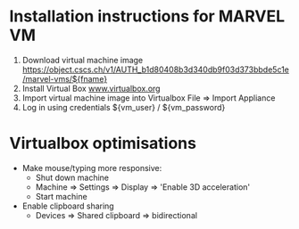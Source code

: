 # Installation instructions for MARVEL VM

 1. Download virtual machine image
    https://object.cscs.ch/v1/AUTH_b1d80408b3d340db9f03d373bbde5c1e/marvel-vms/${fname}
 2. Install Virtual Box
    www.virtualbox.org
 3. Import virtual machine image into Virtualbox
    File => Import Appliance
 4. Log in using credentials ${vm_user} / ${vm_password}

# Virtualbox optimisations

 * Make mouse/typing more responsive: 
   * Shut down machine
   * Machine => Settings => Display => 'Enable 3D acceleration' 
   * Start machine
 * Enable clipboard sharing
   * Devices => Shared clipboard => bidirectional
